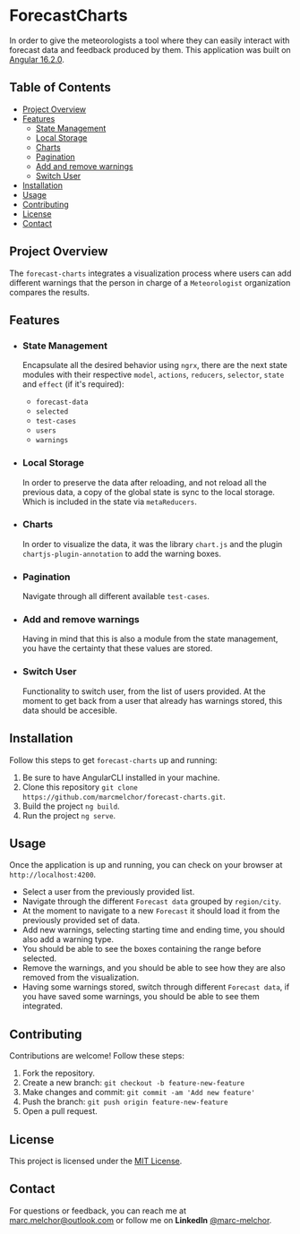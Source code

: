 # ForecastCharts

In order to give the meteorologists a tool where they can easily interact with forecast data and feedback produced by them.
This application was built on [Angular 16.2.0](https://github.com/angular/angular-cli).

## Table of Contents

- [Project Overview](#project-overview)
- [Features](#features)
  - [State Management](#state-management)
  - [Local Storage](#local-storage)
  - [Charts](#charts)
  - [Pagination](#pagination)
  - [Add and remove warnings](#add-and-remove-warnings)
  - [Switch User](#switch-user)
- [Installation](#installation)
- [Usage](#usage)
- [Contributing](#contributing)
- [License](#license)
- [Contact](#contact)


## Project Overview

The `forecast-charts` integrates a visualization process where users can add different warnings that the person in charge
of a `Meteorologist` organization compares the results.


## Features

- ### State Management
  Encapsulate all the desired behavior using `ngrx`, there are the next state modules with their respective `model`, `actions`, `reducers`, `selector`, `state` and `effect` (if it's required):
  - `forecast-data`
  - `selected`
  - `test-cases`
  - `users`
  - `warnings`

- ### Local Storage
  In order to preserve the data after reloading, and not reload all the previous data, a copy of the global state is sync to the local storage. Which
  is included in the state via `metaReducers`.

- ### Charts
  In order to visualize the data, it was the library `chart.js` and the plugin `chartjs-plugin-annotation` to add the warning boxes.

- ### Pagination
  Navigate through all different available `test-cases`.

- ### Add and remove warnings
  Having in mind that this is also a module from the state management, you have the certainty that these values are stored.

- ### Switch User
  Functionality to switch user, from the list of users provided. At the moment to get back from a user that already has warnings stored, this data should be accesible.


## Installation

Follow this steps to get `forecast-charts` up and running:

1. Be sure to have AngularCLI installed in your machine.
2. Clone this repository `git clone https://github.com/marcmelchor/forecast-charts.git`.
3. Build the project `ng build`.
4. Run the project `ng serve`.


## Usage

Once the application is up and running, you can check on your browser at `http://localhost:4200`.

- Select a user from the previously provided list.
- Navigate through the different `Forecast data` grouped by `region/city`.
- At the moment to navigate to a new `Forecast` it should load it from the previously provided set of data.
- Add new warnings, selecting starting time and ending time, you should also add a warning type.
- You should be able to see the boxes containing the range before selected.
- Remove the warnings, and you should be able to see how they are also removed from the visualization.
- Having some warnings stored, switch through different `Forecast data`, if you have saved some warnings, you should be able to see them integrated.


## Contributing

Contributions are welcome! Follow these steps:

1. Fork the repository.
2. Create a new branch: `git checkout -b feature-new-feature`
3. Make changes and commit: `git commit -am 'Add new feature'`
4. Push the branch: `git push origin feature-new-feature`
5. Open a pull request.


## License

This project is licensed under the <u>[MIT License](https://opensource.org/license/mit/)</u>.


## Contact

For questions or feedback, you can reach me at <u>marc.melchor@outlook.com</u> or follow me on <b>LinkedIn</b> <u>@marc-melchor</u>.
